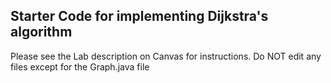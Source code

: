 ## Starter Code for implementing Dijkstra's algorithm
Please see the Lab description on Canvas for instructions.  Do NOT edit any files except for the Graph.java file

